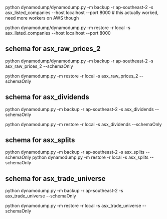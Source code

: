 python dynamodump/dynamodump.py -m backup -r ap-southeast-2 -s asx_listed_companies --host localhost --port 8000 # this actually worked, need more workers on AWS though

python dynamodump/dynamodump.py -m restore -r local -s asx_listed_companies --host localhost --port 8000


## schema for asx_raw_prices_2
python dynamodump/dynamodump.py -m backup -r ap-southeast-2 -s asx_raw_prices_2 --schemaOnly

python dynamodump.py -m restore -r local -s asx_raw_prices_2 --schemaOnly


## schema for asx_dividends
python dynamodump.py -m backup -r ap-southeast-2 -s asx_dividends --schemaOnly

python dynamodump.py -m restore -r local -s asx_dividends --schemaOnly


## schema for asx_splits
python dynamodump.py -m backup -r ap-southeast-2 -s asx_splits --schemaOnly
python dynamodump.py -m restore -r local -s asx_splits --schemaOnly


## schema for asx_trade_universe
python dynamodump.py -m backup -r ap-southeast-2 -s asx_trade_universe --schemaOnly

python dynamodump.py -m restore -r local -s asx_trade_universe --schemaOnly
